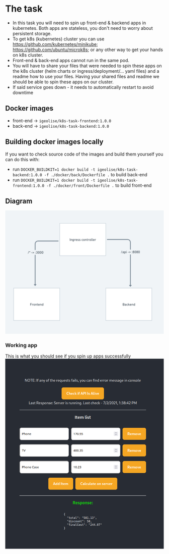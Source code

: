 # The task
* In this task you will need to spin up front-end & backend apps in kubernetes. Both apps are stateless, you don't need to worry about persistent storage.
* To get k8s (kubernetes) cluster you can use https://github.com/kubernetes/minikube; https://github.com/ubuntu/microk8s; or any other way to get your hands on k8s cluster.
* Front-end & back-end apps cannot run in the same pod.
* You will have to share your files that were needed to spin these apps on the k8s cluster (helm charts or ingress/deployment/... yaml files) and a readme how to use your files. Having your shared files and readme we should be able to spin these apps on our cluster.
* If said service goes down - it needs to automatically restart to avoid downtime

## Docker images
* front-end -> `igeolise/k8s-task-frontend:1.0.0`
* back-end  -> `igeolise/k8s-task-backend:1.0.0`

## Building docker images locally
If you want to check source code of the images and build them yourself you can do this with:
* run `DOCKER_BUILDKIT=1 docker build -t igeolise/k8s-task-backend:1.0.0 -f ./docker/back/Dockerfile .` to build back-end
* run `DOCKER_BUILDKIT=1 docker build -t igeolise/k8s-task-frontend:1.0.0 -f ./docker/front/Dockerfile .` to build front-end

## Diagram
![alt text](diagram.png)

### Working app
This is what you should see if you spin up apps successfully
![alt text](app.png)
